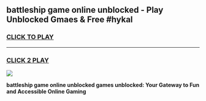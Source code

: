 
## battleship game online unblocked - Play Unblocked Gmaes & Free #hykal
<h3>
<a href="https://news.freeplayer.one?title=battleship_game_online_unblocked&ref=24F">CLICK TO PLAY</a></h3>
<hr>

<h3>
<a href="https://news.freeplayer.one?title=battleship_game_online_unblocked&ref=24F">CLICK 2 PLAY</a>
  
</h3>

<a href="https://news.freeplayer.one?title=battleship_game_online_unblocked&ref=24F/"><img src="https://clearcache.store/games.png"></a>


**battleship game online unblocked games unblocked: Your Gateway to Fun and Accessible Online Gaming**
